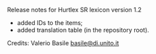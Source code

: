 Release notes for Hurtlex SR lexicon version 1.2
- added IDs to the items;
- added translation table (in the repository root).

Credits: Valerio Basile <basile@di.unito.it>
